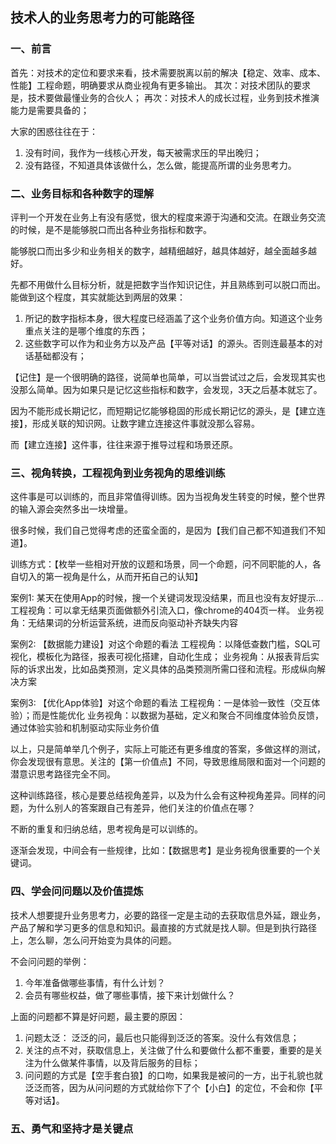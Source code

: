 ## 技术人的业务思考力的可能路径

### 一、前言

首先：对技术的定位和要求来看，技术需要脱离以前的解决【稳定、效率、成本、性能】工程命题，明确要求从商业视角有更多输出。
其次：对技术团队的要求是，技术要做最懂业务的合伙人；
再次：对技术人的成长过程，业务到技术推演能力是需要具备的；

大家的困惑往往在于：

1. 没有时间，我作为一线核心开发，每天被需求压的早出晚归；
2. 没有路径，不知道具体该做什么，怎么做，能提高所谓的业务思考力。

### 二、业务目标和各种数字的理解

评判一个开发在业务上有没有感觉，很大的程度来源于沟通和交流。在跟业务交流的时候，是不是能够脱口而出各种业务指标和数字。

能够脱口而出多少和业务相关的数字，越精细越好，越具体越好，越全面越多越好。

先都不用做什么目标分析，就是把数字当作知识记住，并且熟练到可以脱口而出。能做到这个程度，其实就能达到两层的效果：

1. 所记的数字指标本身，很大程度已经涵盖了这个业务价值方向。知道这个业务重点关注的是哪个维度的东西；
2. 这些数字可以作为和业务方以及产品【平等对话】的源头。否则连最基本的对话基础都没有；

【记住】是一个很明确的路径，说简单也简单，可以当尝试过之后，会发现其实也没那么简单。因为如果只是记忆这些指标和数字，会发现，3天之后基本就忘了。

因为不能形成长期记忆，而短期记忆能够稳固的形成长期记忆的源头，是【建立连接】，形成关联的知识网。让数字建立连接这件事就没那么容易。

而【建立连接】这件事，往往来源于推导过程和场景还原。

### 三、视角转换，工程视角到业务视角的思维训练

这件事是可以训练的，而且非常值得训练。因为当视角发生转变的时候，整个世界的输入源会突然多出一块增量。

很多时候，我们自己觉得考虑的还蛮全面的，是因为【我们自己都不知道我们不知道】。

训练方式：【枚举一些相对开放的议题和场景，同一个命题，问不同职能的人，各自切入的第一视角是什么，从而开拓自己的认知】

案例1: 某天在使用App的时候，搜一个关键词发现没结果，而且也没有友好提示...
工程视角：可以拿无结果页面做额外引流入口，像chrome的404页一样。
业务视角：无结果词的分析运营系统，进而反向驱动补齐缺失内容

案例2: 【数据能力建设】对这个命题的看法
工程视角：以降低查数门槛，SQL可视化，模板化为路径，报表可视化搭建，自动化生成；
业务视角：从报表背后实际的诉求出发，比如品类预测，定义具体的品类预测所需口径和流程。形成纵向解决方案

案例3: 【优化App体验】对这个命题的看法
工程视角：一是体验一致性（交互体验）；而是性能优化
业务视角：以数据为基础，定义和聚合不同维度体验负反馈，通过体验实验和机制驱动实际业务价值

以上，只是简单举几个例子，实际上可能还有更多维度的答案，多做这样的测试，你会发现很有意思。关注的【第一价值点】不同，导致思维局限和面对一个问题的潜意识思考路径完全不同。

这种训练路径，核心是要总结视角差异，以及为什么会有这种视角差异。同样的问题，为什么别人的答案跟自己有差异，他们关注的价值点在哪？

不断的重复和归纳总结，思考视角是可以训练的。

逐渐会发现，中间会有一些规律，比如：【数据思考】是业务视角很重要的一个关键词。

### 四、学会问问题以及价值提炼

技术人想要提升业务思考力，必要的路径一定是主动的去获取信息外延，跟业务，产品了解和学习更多的信息和知识。最直接的方式就是找人聊。但是到执行路径上，怎么聊，怎么问开始变为具体的问题。

不会问问题的举例：
1. 今年准备做哪些事情，有什么计划？
2. 会员有哪些权益，做了哪些事情，接下来计划做什么？

上面的问题都不算是好问题，最主要的原因：

1. 问题太泛： 泛泛的问，最后也只能得到泛泛的答案。没什么有效信息；
2. 关注的点不对，获取信息上，关注做了什么和要做什么都不重要，重要的是关注为什么做某件事情，以及背后服务的目标；
3. 问问题的方式是【空手套白狼】的口吻，如果我是被问的一方，出于礼貌也就泛泛而答，因为从问问题的方式就给你下了个【小白】的定位，不会和你【平等对话】。

### 五、勇气和坚持才是关键点